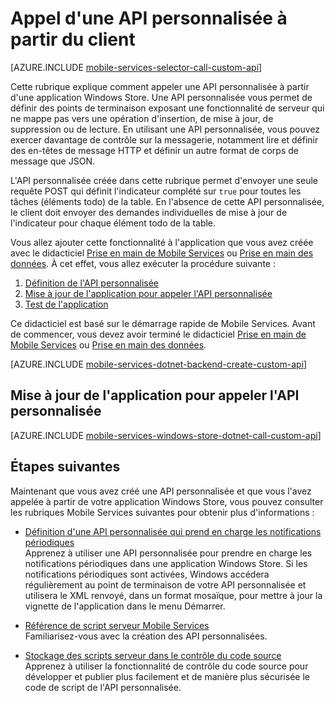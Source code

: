 <properties 
	pageTitle="Appel d'une API personnalisée à partir d'un client Windows Store - Mobile Services" 
	description="Learn how to define a custom API and then call it from a Windows Store app that use Azure Mobile Services." 
	services="mobile-services" 
	documentationCenter="windows" 
	authors="ggailey777" 
	writer="glenga" 
	manager="dwrede" 
	editor=""/>

<tags 
	ms.service="mobile-services" 
	ms.workload="mobile" 
	ms.tgt_pltfrm="" 
	ms.devlang="dotnet" 
	ms.topic="article" 
	ms.date="02/26/2015" 
	ms.author="glenga"/>

# Appel d'une API personnalisée à partir du client

[AZURE.INCLUDE [mobile-services-selector-call-custom-api](../includes/mobile-services-selector-call-custom-api.md)]

Cette rubrique explique comment appeler une API personnalisée à partir d'une application Windows Store. Une API personnalisée vous permet de définir des points de terminaison exposant une fonctionnalité de serveur qui ne mappe pas vers une opération d'insertion, de mise à jour, de suppression ou de lecture. En utilisant une API personnalisée, vous pouvez exercer davantage de contrôle sur la messagerie, notamment lire et définir des en-têtes de message HTTP et définir un autre format de corps de message que JSON.

L'API personnalisée créée dans cette rubrique permet d'envoyer une seule requête POST qui définit l'indicateur complété sur `true` pour toutes les tâches (éléments todo) de la table. En l'absence de cette API personnalisée, le client doit envoyer des demandes individuelles de mise à jour de l'indicateur pour chaque élément todo de la table.

Vous allez ajouter cette fonctionnalité à l'application que vous avez créée avec le didacticiel [Prise en main de Mobile Services] ou [Prise en main des données]. À cet effet, vous allez exécuter la procédure suivante :

1. [Définition de l'API personnalisée]
2. [Mise à jour de l'application pour appeler l'API personnalisée]
3. [Test de l'application] 

Ce didacticiel est basé sur le démarrage rapide de Mobile Services. Avant de commencer, vous devez avoir terminé le didacticiel [Prise en main de Mobile Services] ou [Prise en main des données].

[AZURE.INCLUDE [mobile-services-dotnet-backend-create-custom-api](../includes/mobile-services-dotnet-backend-create-custom-api.md)]

## <a name="update-app"></a>Mise à jour de l'application pour appeler l'API personnalisée

[AZURE.INCLUDE [mobile-services-windows-store-dotnet-call-custom-api](../includes/mobile-services-windows-store-dotnet-call-custom-api.md)]


## Étapes suivantes

Maintenant que vous avez créé une API personnalisée et que vous l'avez appelée à partir de votre application Windows Store, vous pouvez consulter les rubriques Mobile Services suivantes pour obtenir plus d'informations :

* [Définition d'une API personnalisée qui prend en charge les notifications périodiques] <br/>Apprenez à utiliser une API personnalisée pour prendre en charge les notifications périodiques dans une application Windows Store. Si les notifications périodiques sont activées, Windows accédera régulièrement au point de terminaison de votre API personnalisée et utilisera le XML renvoyé, dans un format mosaïque, pour mettre à jour la vignette de l'application dans le menu Démarrer.

* [Référence de script serveur Mobile Services] <br/>Familiarisez-vous avec la création des API personnalisées.

* [Stockage des scripts serveur dans le contrôle du code source ] <br/> Apprenez à utiliser la fonctionnalité de contrôle du code source pour développer et publier plus facilement et de manière plus sécurisée le code de script de l'API personnalisée.

<!-- Anchors. -->
[Définition de l'API personnalisée]: #define-custom-api
[Mise à jour de l'application pour appeler l'API personnalisée]: #update-app
[Test de l'application]: #test-app
[Next Steps]: #next-steps

<!-- Images. -->

<!-- URLs. -->
[Référence de script serveur Mobile Services]: http://go.microsoft.com/fwlink/?LinkId=262293
[Prise en main de Mobile Services]: mobile-services-windows-store-get-started.md
[Prise en main des données]: mobile-services-dotnet-backend-windows-store-dotnet-get-started-data.md
[Get started with authentication]: mobile-services-dotnet-backend-windows-store-dotnet-get-started-users.md
[Get started with push notifications]: mobile-services-dotnet-backend-windows-store-dotnet-get-started-push.md

[Définition d'une API personnalisée qui prend en charge les notifications périodiques]: mobile-services-windows-store-dotnet-create-pull-notifications.md
[Stockage des scripts serveur dans le contrôle du code source ]: mobile-services-store-scripts-source-control.md

<!--HONumber=54-->